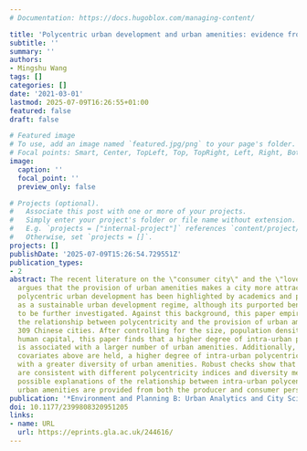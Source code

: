 ```yaml
---
# Documentation: https://docs.hugoblox.com/managing-content/

title: 'Polycentric urban development and urban amenities: evidence from Chinese cities'
subtitle: ''
summary: ''
authors:
- Mingshu Wang
tags: []
categories: []
date: '2021-03-01'
lastmod: 2025-07-09T16:26:55+01:00
featured: false
draft: false

# Featured image
# To use, add an image named `featured.jpg/png` to your page's folder.
# Focal points: Smart, Center, TopLeft, Top, TopRight, Left, Right, BottomLeft, Bottom, BottomRight.
image:
  caption: ''
  focal_point: ''
  preview_only: false

# Projects (optional).
#   Associate this post with one or more of your projects.
#   Simply enter your project's folder or file name without extension.
#   E.g. `projects = ["internal-project"]` references `content/project/deep-learning/index.md`.
#   Otherwise, set `projects = []`.
projects: []
publishDate: '2025-07-09T15:26:54.729551Z'
publication_types:
- 2
abstract: The recent literature on the \"consumer city\" and the \"love of variety\"
  argues that the provision of urban amenities makes a city more attractive. Meanwhile,
  polycentric urban development has been highlighted by academics and policymakers
  as a sustainable urban development regime, although its purported benefits need
  to be further investigated. Against this background, this paper empirically examines
  the relationship between polycentricity and the provision of urban amenities in
  309 Chinese cities. After controlling for the size, population density, wage, and
  human capital, this paper finds that a higher degree of intra-urban polycentricity
  is associated with a larger number of urban amenities. Additionally, when all the
  covariates above are held, a higher degree of intra-urban polycentricity is associated
  with a greater diversity of urban amenities. Robust checks show that these findings
  are consistent with different polycentricity indices and diversity measures. Finally,
  possible explanations of the relationship between intra-urban polycentricity and
  urban amenities are provided from both the producer and consumer perspectives.
publication: '*Environment and Planning B: Urban Analytics and City Science*'
doi: 10.1177/2399808320951205
links:
- name: URL
  url: https://eprints.gla.ac.uk/244616/
---
```

